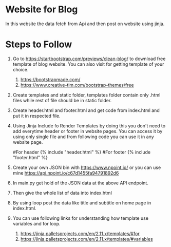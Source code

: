 # Website for Blog
In this website the data fetch from Api and then post on website using jinja.

# Steps to Follow

1. Go to https://startbootstrap.com/previews/clean-blog/ to download free template of blog website.
    You can also visit for getting template of your choice.
   1. https://bootstrapmade.com/  
   2. https://www.creative-tim.com/bootstrap-themes/free
2. Create templates and static folder, templates folder contain only .html files while rest of file should be in static folder.
3. Create header.html and footer.html and get code from index.html and put it in respected file.
4. Using Jinja Include fo Render Templates by doing this you don't need to add everytime header or footer in website pages. You can access it by using only single file and from following code you can use it in any website page. 

    
    #For header
    {% include "header.html" %}
    #For footer
    {% include "footer.html" %}
5. Create your own JSON bin with https://www.npoint.io/ or you can use mine https://api.npoint.io/c67d1455fa94791892d6
6. In main.py get hold of the JSON data at the above API endpoint.
7. Then give the whole list of data into index.html
8. By using loop post the data like title and subtitle on home page in index.html.

9. You can use following links for understanding how template use variables and for loop.
   1. https://jinja.palletsprojects.com/en/2.11.x/templates/#for
   2. https://jinja.palletsprojects.com/en/2.11.x/templates/#variables